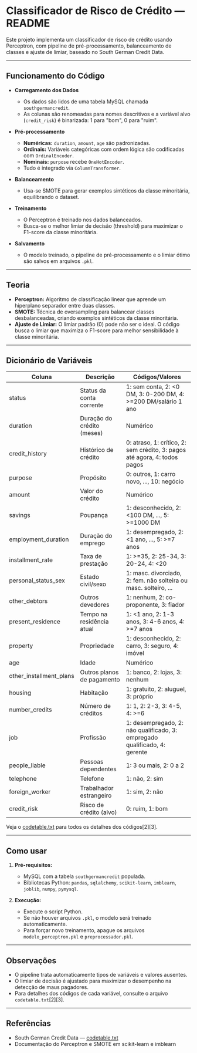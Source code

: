 # Classificador de Risco de Crédito — README

Este projeto implementa um classificador de risco de crédito usando Perceptron, com pipeline de pré-processamento, balanceamento de classes e ajuste de limiar, baseado no South German Credit Data.

---

## Funcionamento do Código

- **Carregamento dos Dados**
  - Os dados são lidos de uma tabela MySQL chamada `southgermancredit`.
  - As colunas são renomeadas para nomes descritivos e a variável alvo (`credit_risk`) é binarizada: 1 para "bom", 0 para "ruim".

- **Pré-processamento**
  - **Numéricas:** `duration`, `amount`, `age` são padronizadas.
  - **Ordinais:** Variáveis categóricas com ordem lógica são codificadas com `OrdinalEncoder`.
  - **Nominais:** `purpose` recebe `OneHotEncoder`.
  - Tudo é integrado via `ColumnTransformer`.

- **Balanceamento**
  - Usa-se SMOTE para gerar exemplos sintéticos da classe minoritária, equilibrando o dataset.

- **Treinamento**
  - O Perceptron é treinado nos dados balanceados.
  - Busca-se o melhor limiar de decisão (threshold) para maximizar o F1-score da classe minoritária.

- **Salvamento**
  - O modelo treinado, o pipeline de pré-processamento e o limiar ótimo são salvos em arquivos `.pkl`.

---

## Teoria

- **Perceptron:** Algoritmo de classificação linear que aprende um hiperplano separador entre duas classes.
- **SMOTE:** Técnica de oversampling para balancear classes desbalanceadas, criando exemplos sintéticos da classe minoritária.
- **Ajuste de Limiar:** O limiar padrão (0) pode não ser o ideal. O código busca o limiar que maximiza o F1-score para melhor sensibilidade à classe minoritária.

---

## Dicionário de Variáveis

| Coluna                | Descrição                                              | Códigos/Valores                                                                 |
|-----------------------|--------------------------------------------------------|---------------------------------------------------------------------------------|
| status                | Status da conta corrente                               | 1: sem conta, 2: <0 DM, 3: 0-200 DM, 4: >=200 DM/salário 1 ano                 |
| duration              | Duração do crédito (meses)                             | Numérico                                                                       |
| credit_history        | Histórico de crédito                                   | 0: atraso, 1: crítico, 2: sem crédito, 3: pagos até agora, 4: todos pagos      |
| purpose               | Propósito                                              | 0: outros, 1: carro novo, ..., 10: negócio                                     |
| amount                | Valor do crédito                                       | Numérico                                                                       |
| savings               | Poupança                                               | 1: desconhecido, 2: <100 DM, ..., 5: >=1000 DM                                 |
| employment_duration   | Duração do emprego                                     | 1: desempregado, 2: <1 ano, ..., 5: >=7 anos                                   |
| installment_rate      | Taxa de prestação                                      | 1: >=35, 2: 25-34, 3: 20-24, 4: <20                                            |
| personal_status_sex   | Estado civil/sexo                                      | 1: masc. divorciado, 2: fem. não solteira ou masc. solteiro, ...               |
| other_debtors         | Outros devedores                                       | 1: nenhum, 2: co-proponente, 3: fiador                                         |
| present_residence     | Tempo na residência atual                              | 1: <1 ano, 2: 1-3 anos, 3: 4-6 anos, 4: >=7 anos                               |
| property              | Propriedade                                            | 1: desconhecido, 2: carro, 3: seguro, 4: imóvel                                |
| age                   | Idade                                                  | Numérico                                                                       |
| other_installment_plans| Outros planos de pagamento                            | 1: banco, 2: lojas, 3: nenhum                                                  |
| housing               | Habitação                                              | 1: gratuito, 2: aluguel, 3: próprio                                            |
| number_credits        | Número de créditos                                     | 1: 1, 2: 2-3, 3: 4-5, 4: >=6                                                   |
| job                   | Profissão                                              | 1: desempregado, 2: não qualificado, 3: empregado qualificado, 4: gerente      |
| people_liable         | Pessoas dependentes                                    | 1: 3 ou mais, 2: 0 a 2                                                         |
| telephone             | Telefone                                               | 1: não, 2: sim                                                                 |
| foreign_worker        | Trabalhador estrangeiro                                | 1: sim, 2: não                                                                 |
| credit_risk           | Risco de crédito (alvo)                                | 0: ruim, 1: bom                                                                |

Veja o [codetable.txt](codetable.txt) para todos os detalhes dos códigos[2][3].

---

## Como usar

1. **Pré-requisitos:**  
   - MySQL com a tabela `southgermancredit` populada.
   - Bibliotecas Python: `pandas`, `sqlalchemy`, `scikit-learn`, `imblearn`, `joblib`, `numpy`, `pymysql`.

2. **Execução:**  
   - Execute o script Python.
   - Se não houver arquivos `.pkl`, o modelo será treinado automaticamente.
   - Para forçar novo treinamento, apague os arquivos `modelo_perceptron.pkl` e `preprocessador.pkl`.

---

## Observações

- O pipeline trata automaticamente tipos de variáveis e valores ausentes.
- O limiar de decisão é ajustado para maximizar o desempenho na detecção de maus pagadores.
- Para detalhes dos códigos de cada variável, consulte o arquivo `codetable.txt`[2][3].

---

## Referências

- South German Credit Data — [codetable.txt](codetable.txt)
- Documentação do Perceptron e SMOTE em scikit-learn e imblearn

